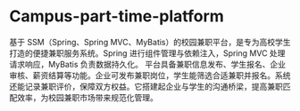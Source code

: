 # Campus-part-time-platform
基于 SSM（Spring、Spring MVC、MyBatis）的校园兼职平台，是专为高校学生打造的便捷兼职服务系统。Spring 进行组件管理与依赖注入，Spring MVC 处理请求响应，MyBatis 负责数据持久化。  平台具备兼职信息发布、学生报名、企业审核、薪资结算等功能。企业可发布兼职岗位，学生能筛选合适兼职并报名。系统还能记录兼职评价，保障双方权益。它搭建起企业与学生的沟通桥梁，提高兼职匹配效率，为校园兼职市场带来规范化管理。 
